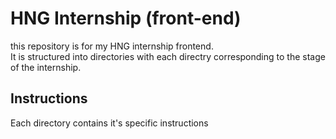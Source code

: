 # HNG Internship (front-end)

this repository is for my HNG internship frontend.  
It is structured into directories with each directry corresponding to the stage of the internship.

## Instructions

Each directory contains it's specific instructions
